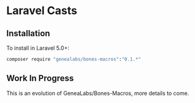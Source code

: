 # Laravel Casts
## Installation
To install in Laravel 5.0+:
```sh
composer require "genealabs/bones-macros":"0.1.*"
```

## Work In Progress
This is an evolution of GeneaLabs/Bones-Macros, more details to come.
